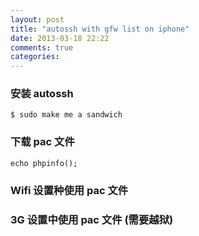 ```yaml
---
layout: post
title: "autossh with gfw list on iphone"
date: 2013-03-18 22:22
comments: true
categories: 
---
```


### 安装 autossh

```
$ sudo make me a sandwich
```

### 下载 pac 文件

```
echo phpinfo();
```

### Wifi 设置种使用 pac 文件

### 3G 设置中使用 pac 文件 (需要越狱)